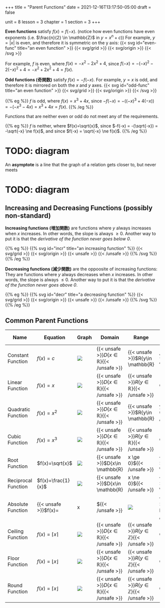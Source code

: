 +++
title = "Parent Functions"
date = 2021-12-16T13:17:50-05:00
draft = false

unit = 8
lesson = 3
chapter = 1
section = 3
+++

**Even functions** satisfy $f(x) = f(-x)$.
(notice how even functions have even exponents (i.e. $\frac{n}{2} \in \mathbb{Z}$ in $y=x^n+c$))
For example, $y = |x|$ is even, and therefore it is symmetric on the y axis:
{{< svg id="even-func" title="an even function" >}}
{{< svg/grid >}}
{{< svg/origin >}}
<path d="M50,0 l0,100" stroke="var(--ok)" stroke-dasharray="4,4" fill="none" />
<path d="M50,50 l50,-50" stroke="#000" fill="none" />
<path d="M50,50 l-50,-50" stroke="var(--pass)" fill="none">
	<animate
		attributeName="d" 
		from="M50,50 l50,-50"
		to="M50,50 l-50,-50"
		dur="2s"
	/>
</path>
{{< /svg >}}

For example, $f$ is even,
where $f(x) = -x^2-2x^2+4$,
since $f(-x) = -(-x)^2-2(-x)^2+4 = -x^2+2x^2+4 = f(x)$.

**Odd functions (奇関数)** satisfy $f(x) = -f(-x)$.
For example, $y = x$ is odd, and therefore it is mirrored on both the $x$ and $y$ axes.
{{< svg id="odd-func" title="an even function" >}}
{{< svg/grid >}}
{{< svg/origin >}}
<path d="M0,0 l100,100" stroke="var(--ok)" stroke-dasharray="4,4" fill="none" />
<path d="M0,100 l50,-50" stroke="#000" fill="none" />
<path d="M50,50 l50,-50" stroke="var(--pass)" fill="none">
	<animate
		attributeName="d" 
		from="M50,50 l-50,50"
		to="M50,50 l50,-50"
		dur="2s"
	/>
</path>
{{< /svg >}}

{{% eg %}}
$f$ is odd,
where $f(x) = x^3+4x$,
since $-f(-x) = -((-x)^3+4(-x)) = -(-x^3-4x) = x^3+4x = f(x)$.
{{% /eg %}}

Functions that are neither even or odd do not meet any of the requirements.

{{% eg %}}
$f$ is neither,
where $f(x)=\sqrt{x}$,
since $-f(-x) = -(\sqrt{-x}) = -\sqrt{-x} \ne f(x)$,
and since $f(-x) = \sqrt{-x} \ne f(x)$.
{{% /eg %}}

# TODO: diagram

An **asymptote** is a line that the graph of a relation gets closer to, but never meets

# TODO: diagram

## Increasing and Decreasing Functions (possibly non-standard)

**Increasing functions (増加関数)** are functions where $y$ always increases when $x$ increases.
In other words, the slope is always $\ge 0$.
Another way to put it is that the *derivative of the function never goes below 0*.

{{% eg %}}
{{% svg id="incr" title="an increasing function" %}}
{{< svg/grid >}}
{{< svg/origin >}}
{{< unsafe >}}
<path d="M0,100 l100,-100" stroke="#000" fill="none" />
{{< /unsafe >}}
{{% /svg %}}
{{% /eg %}}

**Decreasing functions (減少関数)** are the oppoosite of increasing functions: <br />
They are functions where $y$ always decreases when $x$ increases.
In other words, the slope is always $\le 0$.
Another way to put it is that the *derivative of the function never goes above 0*.

{{% eg %}}
{{% svg id="decr" title="a decreasing function" %}}
{{< svg/grid >}}
{{< svg/origin >}}
{{< unsafe >}}
<path d="M0,0 l100,100" stroke="#000" fill="none">
	<animate attributeName="rx" values="0;5;0" dur="10s" repeatCount="indefinite" />
</path>
{{< /unsafe >}}
{{% /svg %}}
{{% /eg %}}

## Common Parent Functions

| Name | Equation | Graph | Domain | Range | Symmetry | Asymptotes | $x$ Intercept | $y$ Intercept | Quadrants | Increasing |
|---|---|---|---|---|---|---|---|---|---|---|
| Constant Function | $f(x)=c$ | ![](../fn-const.png) | {{< unsafe >}}$D\{x\in \mathbb{R}\}${{< /unsafe >}} | {{< unsafe >}}$R\{y\in \mathbb{R} | y=c\}${{< /unsafe >}} | Even | None | None or all | $c$ | I and II | Constant |
| Linear Function | $f(x)=x$ | ![](../fn-lin.png) | {{< unsafe >}}$D\{x\in \mathbb{R}\}${{< /unsafe >}} | {{< unsafe >}}$R\{y\in \mathbb{R}\}${{< /unsafe >}} | Odd | None | 0 | 0 | I and III | Increasing |
| Quadratic Function | $f(x)=x^2$ | ![](../fn-quad.png) | {{< unsafe >}}$D\{x\in \mathbb{R}\}${{< /unsafe >}} | {{< unsafe >}}$R\{y\in \mathbb{R} | y \ge 0\}${{< /unsafe >}} | Even | None | 0 | 0 | I and II | Neither |
| Cubic Function | $f(x)=x^3$ | ![](../fn-cubic.png) | {{< unsafe >}}$D\{x\in \mathbb{R}\}${{< /unsafe >}} | {{< unsafe >}}$R\{y\in \mathbb{R}\}${{< /unsafe >}} | Odd | None | 0 | 0 | I and III | Increasing |
| Root Function | $f(x)=\sqrt{x}$ | ![](../fn-root.png) | {{< unsafe >}}$D\{x\in \mathbb{R} | x \ge 0\}${{< /unsafe >}} | {{< unsafe >}}$R\{y\in \mathbb{R} | y \ge 0\}${{< /unsafe >}} | Neither | None | 0 | 0 | I | Increasing |
| Reciprocal Function | $f(x)=\frac{1}{x}$ | ![](../fn-reciprocal.png) | {{< unsafe >}}$D\{x\in \mathbb{R} | x \ne 0\}${{< /unsafe >}} | {{< unsafe >}}$R\{y\in \mathbb{R} | y \ne 0\}${{< /unsafe >}} | Odd | $x=0$ and $y=0$ | None | None | I and III | Decreasing |
| Absolute Function | {{< unsafe >}}$f(x)=|x|${{< /unsafe >}} | ![](../fn-abs.png) | {{< unsafe >}}$D\{x\in \mathbb{R}\}${{< /unsafe >}} | {{< unsafe >}}$R\{y\in \mathbb{R} | y \ge 0\}${{< /unsafe >}} | Even | None | None | None | I and IV | Neither |
| Ceiling Function | $f(x)=\lceil x\rceil$ | ![](../fn-ceil.png) | {{< unsafe >}}$D\{x\in \mathbb{R}\}${{< /unsafe >}} | {{< unsafe >}}$R\{y\in \mathbb{Z}\}${{< /unsafe >}} | Odd | None | None | None | I and III | Increasing |
| Floor Function | $f(x)=\lfloor x\rfloor$ | ![](../fn-floor.png) | {{< unsafe >}}$D\{x\in \mathbb{R}\}${{< /unsafe >}} | {{< unsafe >}}$R\{y\in \mathbb{Z}\}${{< /unsafe >}} | Odd | None | None | None | I and III | Increasing |
| Round Function | $f(x)=\lceil x\rfloor$ | ![](../fn-round.png) | {{< unsafe >}}$D\{x\in \mathbb{R}\}${{< /unsafe >}} | {{< unsafe >}}$R\{y\in \mathbb{Z}\}${{< /unsafe >}} | Odd | None | None | None | I and III | Increasing |

